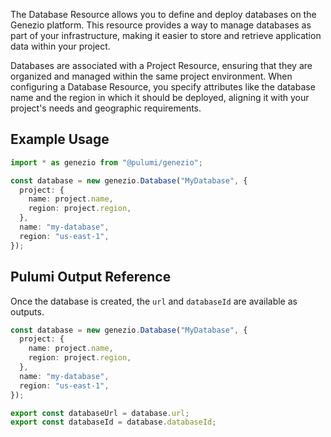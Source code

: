 The Database Resource allows you to define and deploy databases on the Genezio platform. This resource provides a way to manage databases as part of your infrastructure, making it easier to store and retrieve application data within your project.

Databases are associated with a Project Resource, ensuring that they are organized and managed within the same project environment. When configuring a Database Resource, you specify attributes like the database name and the region in which it should be deployed, aligning it with your project's needs and geographic requirements.

## Example Usage

```typescript
import * as genezio from "@pulumi/genezio";

const database = new genezio.Database("MyDatabase", {
  project: {
    name: project.name,
    region: project.region,
  },
  name: "my-database",
  region: "us-east-1",
});
```

## Pulumi Output Reference

Once the database is created, the `url` and `databaseId` are available as outputs.

```typescript
const database = new genezio.Database("MyDatabase", {
  project: {
    name: project.name,
    region: project.region,
  },
  name: "my-database",
  region: "us-east-1",
});

export const databaseUrl = database.url;
export const databaseId = database.databaseId;
```
